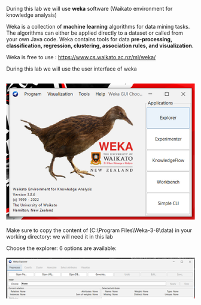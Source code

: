  During this lab we will use **weka** software (Waikato environment for knowledge analysis)

Weka is a collection of **machine learning** algorithms for data mining tasks. The algorithms can either be applied directly to a dataset or called from your own Java code. Weka contains tools for data **pre-processing, classification, regression, clustering, association rules, and visualization.**


Weka is free to use : https://www.cs.waikato.ac.nz/ml/weka/


During this lab we will use the user interface of weka
<br><br>

<img src='screenshots/home.png'>
<br><br>
Make sure to copy the content of (C:\Program Files\Weka-3-8\data) in your working directory: we will need it in this lab

Choose the explorer: 6 options are available:
<br><br>
<img src='screenshots/explorer.png'>


